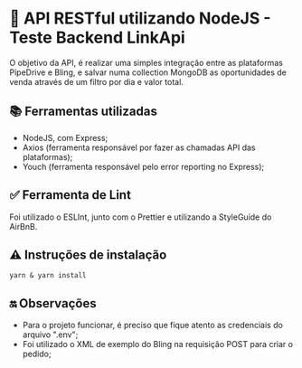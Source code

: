 # 🔁 API RESTful utilizando NodeJS - Teste Backend LinkApi

O objetivo da API, é realizar uma simples integração entre as plataformas PipeDrive e Bling, e salvar numa collection MongoDB as oportunidades de venda através de um filtro por dia e valor total.

## 📚 Ferramentas utilizadas

- NodeJS, com Express;
- Axios (ferramenta responsável por fazer as chamadas API das plataformas);
- Youch (ferramenta responsável pelo error reporting no Express);

## ✅ Ferramenta de Lint

Foi utilizado o ESLInt, junto com o Prettier e utilizando a StyleGuide do AirBnB.

## ⚠️ Instruções de instalação

```yarn & yarn install```

## 🔛 Observações

- Para o projeto funcionar, é preciso que fique atento as credenciais do arquivo ".env";
- Foi utilizado o XML de exemplo do Bling na requisição POST para criar o pedido;


